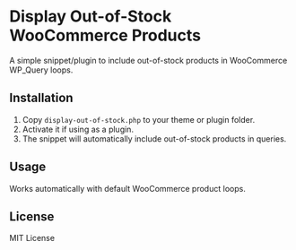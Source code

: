 # Display Out-of-Stock WooCommerce Products

A simple snippet/plugin to include out-of-stock products in WooCommerce WP_Query loops.

## Installation

1. Copy `display-out-of-stock.php` to your theme or plugin folder.
2. Activate it if using as a plugin.
3. The snippet will automatically include out-of-stock products in queries.

## Usage

Works automatically with default WooCommerce product loops.

## License

MIT License
